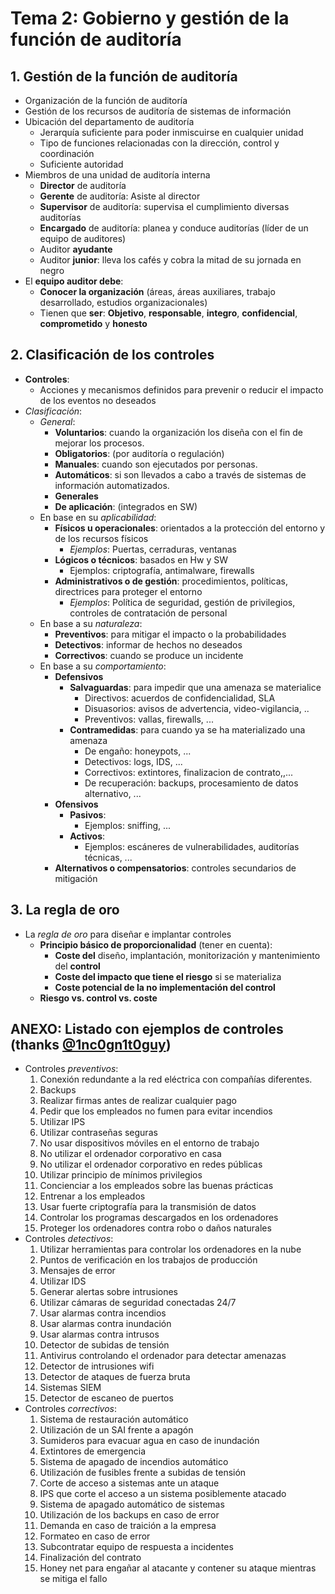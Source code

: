 # Tema 2: Gobierno y gestión de la función de auditoría

## 1. Gestión de la función de auditoría

- Organización de la función de auditoría
- Gestión de los recursos de auditoría de sistemas de información
- Ubicación del departamento de auditoría
    - Jerarquía suficiente para poder inmiscuirse en cualquier unidad
    - Tipo de funciones relacionadas con la dirección, control y coordinación
    - Suficiente autoridad
- Miembros de una unidad de auditoría interna
    - **Director** de auditoría
    - **Gerente** de auditoría: Asiste al director
    - **Supervisor** de auditoría: supervisa el cumplimiento diversas auditorías
    - **Encargado** de auditoría: planea y conduce auditorías (líder de un equipo de auditores)
    - Auditor **ayudante**
    - Auditor **junior**: lleva los cafés y cobra la mitad de su jornada en negro
- El **equipo auditor debe**:
    - **Conocer la organización** (áreas, áreas auxiliares, trabajo desarrollado, estudios organizacionales)
    - Tienen que **ser**:
        **Objetivo**, **responsable**, **integro**, **confidencial**, **comprometido** y **honesto**

## 2. Clasificación de los controles

- **Controles**:
    - Acciones y mecanismos definidos para prevenir o reducir el impacto de los eventos no deseados
- *Clasificación*:
    - *General*:
        - **Voluntarios**: cuando la organización los diseña con el fin de mejorar los procesos.
        - **Obligatorios**: (por auditoría o regulación)
        - **Manuales**: cuando son ejecutados por personas.
        - **Automáticos**: si son llevados a cabo a través de sistemas de información automatizados.
        - **Generales**
        - **De aplicación**: (integrados en SW)
    - En base en su *aplicabilidad*:
        - **Físicos u operacionales**: orientados a la protección del entorno y de los recursos físicos
            - *Ejemplos*: Puertas, cerraduras, ventanas
        - **Lógicos o técnicos**: basados en Hw y SW
            - Ejemplos: criptografía, antimalware, firewalls
        - **Administrativos o de gestión**: procedimientos, políticas, directrices para proteger el entorno
            - *Ejemplos*: Política de seguridad, gestión de privilegios, controles de contratación de personal
    - En base a su *naturaleza*:
        - **Preventivos**: para mitigar el impacto o la probabilidades
        - **Detectivos**: informar de hechos no deseados
        - **Correctivos**: cuando se produce un incidente
    - En base a su *comportamiento*:
        - **Defensivos**
            - **Salvaguardas**: para impedir que una amenaza se materialice
                - Directivos: acuerdos de confidencialidad, SLA
                - Disuasorios: avisos de advertencia, video-vigilancia, ..
                - Preventivos: vallas, firewalls, ...
            - **Contramedidas**: para cuando ya se ha materializado una amenaza
                - De engaño: honeypots, ...
                - Detectivos: logs, IDS, ...
                - Correctivos: extintores, finalizacion de contrato,,...
                - De recuperación: backups, procesamiento de datos alternativo, ...
        - **Ofensivos**
            - **Pasivos**:
                - Ejemplos: sniffing, ...
            - **Activos**:
                - Ejemplos: escáneres de vulnerabilidades, auditorías técnicas, ...
        - **Alternativos o compensatorios**: controles secundarios de mitigación

## 3. La regla de oro

- La *regla de oro* para diseñar e implantar controles
    - **Principio básico de proporcionalidad** (tener en cuenta):
        - **Coste del** diseño, implantación, monitorización y mantenimiento del **control**
        - **Coste del impacto que tiene el riesgo** si se materializa
        - **Coste potencial de la no implementación del control**
    - **Riesgo vs. control vs. coste**

## ANEXO: Listado con ejemplos de controles (thanks [@1nc0gn1t0guy](https://github.com/1nc0gn1t0guy))

- Controles *preventivos*:
    1. Conexión redundante a la red eléctrica con compañías diferentes.
    2. Backups
    3. Realizar firmas antes de realizar cualquier pago
    4. Pedir que los empleados no fumen para evitar incendios
    5. Utilizar IPS
    6. Utilizar contraseñas seguras
    7. No usar dispositivos móviles en el entorno de trabajo
    8. No utilizar el ordenador corporativo en casa
    9. No utilizar el ordenador corporativo en redes públicas
    10. Utilizar principio de mínimos privilegios
    11. Concienciar a los empleados sobre las buenas prácticas
    12. Entrenar a los empleados
    13. Usar fuerte criptografía para la transmisión de datos
    14. Controlar los programas descargados en los ordenadores
    15. Proteger los ordenadores contra robo o daños naturales
- Controles *detectivos*:
    1. Utilizar herramientas para controlar los ordenadores en la nube
    2. Puntos de verificación en los trabajos de producción
    3. Mensajes de error
    4. Utilizar IDS
    5. Generar alertas sobre intrusiones
    6. Utilizar cámaras de seguridad conectadas 24/7
    7. Usar alarmas contra incendios
    8. Usar alarmas contra inundación
    9. Usar alarmas contra intrusos
    10. Detector de subidas de tensión
    11. Antivirus controlando el ordenador para detectar amenazas
    12. Detector de intrusiones wifi
    13. Detector de ataques de fuerza bruta
    14. Sistemas SIEM
    15. Detector de escaneo de puertos
- Controles *correctivos*:
    1. Sistema de restauración automático
    2. Utilización de un SAI frente a apagón
    3. Sumideros para evacuar agua en caso de inundación
    4. Extintores de emergencia
    5. Sistema de apagado de incendios automático
    6. Utilización de fusibles frente a subidas de tensión
    7. Corte de acceso a sistemas ante un ataque
    8. IPS que corte el acceso a un sistema posiblemente atacado
    9. Sistema de apagado automático de sistemas
    10. Utilización de los backups en caso de error
    11. Demanda en caso de traición a la empresa
    12. Formateo en caso de error
    13. Subcontratar equipo de respuesta a incidentes
    14. Finalización del contrato
    15. Honey net para engañar al atacante y contener su ataque mientras se mitiga el fallo
